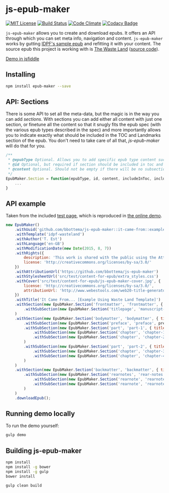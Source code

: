 # js-epub-maker

[![MIT License][license-image]][license-url] [![Build Status][travis-image]][travis-url] [![Code Climate][codeclimate-gpa-image]][codeclimate-url] [![Codacy Badge][codacy-shields-image]][codacy-url]

`js-epub-maker` allows you to create and download epubs. It offers an API through which you can set meta info, navigation and content. `js-epub-maker` works by gutting [IDPF's sample epub](http://idpf.github.io/epub3-samples/) and refitting it with your content. The source epub this project is working with is [The Waste Land](http://idpf.github.io/epub3-samples/30/samples.html#wasteland) ([source code](https://github.com/IDPF/epub3-samples/tree/master/30/wasteland)).

[Demo in jsfiddle](https://jsfiddle.net/plantface/4z50uv7p/)

## Installing

```bash
npm install epub-maker --save
```

## API: Sections

There is some API to set all the meta-data, but the magic is in the way you can add *sections*. With sections you can add either all content with just one section, or finetune all the content so that it snugly fits the epub spec (with the various epub types described in the spec) and more importantly allows you to indicate exactly what should be included in the TOC and Landmarks section of the epub. You don't need to take care of all that, _js-epub-maker_ will do that for you.

```javascript
/**
 * @epubType Optional. Allows you to add specific epub type content such as [epub:type="titlepage"]
 * @id Optional, but required if section should be included in toc and / or landmarks
 * @content Optional. Should not be empty if there will be no subsections added to this section. Format: { title, content }
 */
EpubMaker.Section = function(epubType, id, content, includeInToc, includeInLandmarks) {
    ...
}
```

## API example

Taken from the included [test page](https://github.com/bbottema/js-epub-maker/blob/master/src/test/test-script.js), which is reproduced in [the online demo](https://jsfiddle.net/plantface/4z50uv7p/).

```javascript
new EpubMaker()
    .withUuid('github.com/bbottema/js-epub-maker::it-came-from::example-using-idpf-wasteland')
    .withTemplate('idpf-wasteland')
    .withAuthor('T. Est')
    .withLanguage('en-GB')
    .withModificationDate(new Date(2015, 8, 7))
    .withRights({
        description: 'This work is shared with the public using the Attribution-ShareAlike 3.0 Unported (CC BY-SA 3.0) license.',
        license: 'http://creativecommons.org/licenses/by-sa/3.0/'
    })
    .withAttributionUrl('https://github.com/bbottema/js-epub-maker')
    .withStylesheetUrl('src/test/content-for-epub/extra_styles.css')
    .withCover('src/test/content-for-epub/js-epub-maker-cover.jpg', {
        license: 'http://creativecommons.org/licenses/by-sa/3.0/',
        attributionUrl: 'http://www.webestools.com/web20-title-generator-logo-title-maker-online-web20-effect-reflect-free-photoshop.html'
    })
    .withTitle('It Came From... [Example Using Waste Land Template]')
    .withSection(new EpubMaker.Section('frontmatter', 'frontmatter', { title: 'Title page' }, false, true)
        .withSubSection(new EpubMaker.Section('titlepage', 'manuscript-header', header, false, false))
    )
    .withSection(new EpubMaker.Section('bodymatter', 'bodymatter', { title: 'Start of the story' }, false, true)
        .withSubSection(new EpubMaker.Section('preface', 'preface', preface, true, false))
        .withSubSection(new EpubMaker.Section('part', 'part-1', { title: 'Part 1' }, true, false)
            .withSubSection(new EpubMaker.Section('chapter', 'chapter-1', ch1, true, false))
            .withSubSection(new EpubMaker.Section('chapter', 'chapter-2', ch2, true, false))
        )
        .withSubSection(new EpubMaker.Section('part', 'part-2', { title: 'Part 2' }, true, false)
            .withSubSection(new EpubMaker.Section('chapter', 'chapter-3', ch3, true, false))
            .withSubSection(new EpubMaker.Section('chapter', 'chapter-4', ch4, true, false))
        )
    )
    .withSection(new EpubMaker.Section('backmatter', 'backmatter', { title: 'Notes and rest' }, false, true)
        .withSubSection(new EpubMaker.Section('rearnotes', 'rear-notes', { title: 'Notes on "It Came From"' }, true, false)
            .withSubSection(new EpubMaker.Section('rearnote', 'rearnote-1', rn1, false, false))
            .withSubSection(new EpubMaker.Section('rearnote', 'rearnote-2', rn2, false, false))
        )
    )
    .downloadEpub();
```

## Running demo locally

To run the demo yourself:

```bash
gulp demo
```

## Building js-epub-maker

```bash
npm install
npm install -g bower
npm install -g gulp
bower install

gulp clean build
```

[license-image]: http://img.shields.io/badge/license-MIT-blue.svg?style=flat
[license-url]: LICENSE

[travis-url]: http://travis-ci.org/bbottema/js-epub-maker
[travis-image]: https://img.shields.io/travis/bbottema/js-epub-maker.svg?style=flat

[coveralls-url]: https://coveralls.io/r/bbottema/js-epub-maker?branch=master
[coveralls-image]: https://coveralls.io/repos/bbottema/js-epub-maker/badge.svg?branch=master

[codeclimate-url]: https://codeclimate.com/github/bbottema/js-epub-maker
[codeclimate-gpa-image]: https://codeclimate.com/github/bbottema/js-epub-maker/badges/gpa.svg

[codacy-url]: https://www.codacy.com/app/b-bottema/js-epub-maker/dashboard
[codacy-image]: https://www.codacy.com/project/badge/41d637e3c7ae405a942800cae60ee73f
[codacy-shields-image]: https://img.shields.io/codacy/41d637e3c7ae405a942800cae60ee73f.svg?style=flat
